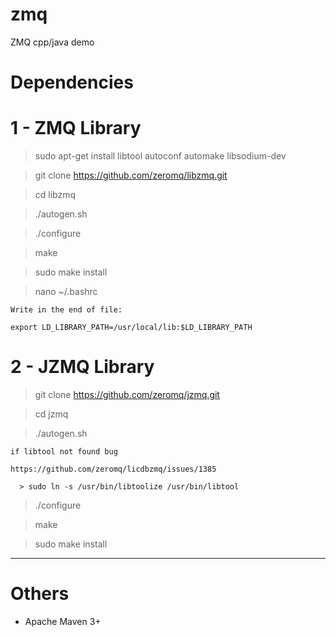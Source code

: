 # zmq
ZMQ cpp/java demo

# Dependencies

# 1 - ZMQ Library

 > sudo apt-get install libtool autoconf automake libsodium-dev

 > git clone https://github.com/zeromq/libzmq.git

 > cd libzmq

 > ./autogen.sh

 > ./configure

 > make

 > sudo make install

 > nano ~/.bashrc

    Write in the end of file:

    export LD_LIBRARY_PATH=/usr/local/lib:$LD_LIBRARY_PATH

# 2 - JZMQ Library

 > git clone https://github.com/zeromq/jzmq.git

 > cd jzmq

 > ./autogen.sh

    if libtool not found bug

    https://github.com/zeromq/licdbzmq/issues/1385

      > sudo ln -s /usr/bin/libtoolize /usr/bin/libtool

 > ./configure

 > make

 > sudo make install


---

# Others

 * Apache Maven 3+
